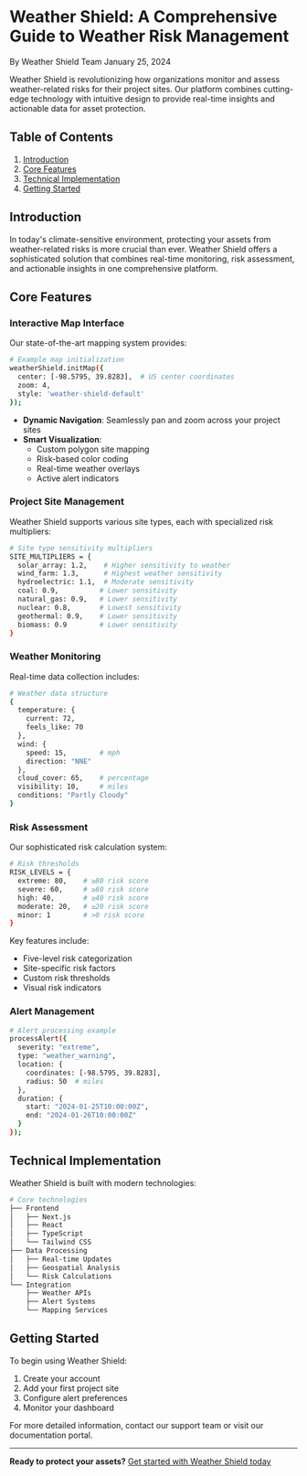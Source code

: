 # Weather Shield: A Comprehensive Guide to Weather Risk Management

By Weather Shield Team
January 25, 2024

Weather Shield is revolutionizing how organizations monitor and assess weather-related risks for their project sites. Our platform combines cutting-edge technology with intuitive design to provide real-time insights and actionable data for asset protection.

## Table of Contents

1. [Introduction](#introduction)
2. [Core Features](#core-features)
3. [Technical Implementation](#technical-implementation)
4. [Getting Started](#getting-started)

## Introduction

In today's climate-sensitive environment, protecting your assets from weather-related risks is more crucial than ever. Weather Shield offers a sophisticated solution that combines real-time monitoring, risk assessment, and actionable insights in one comprehensive platform.

## Core Features

### Interactive Map Interface

Our state-of-the-art mapping system provides:

```bash
# Example map initialization
weatherShield.initMap({
  center: [-98.5795, 39.8283],  # US center coordinates
  zoom: 4,
  style: 'weather-shield-default'
});
```

- **Dynamic Navigation**: Seamlessly pan and zoom across your project sites
- **Smart Visualization**:
  - Custom polygon site mapping
  - Risk-based color coding
  - Real-time weather overlays
  - Active alert indicators

### Project Site Management

Weather Shield supports various site types, each with specialized risk multipliers:

```bash
# Site type sensitivity multipliers
SITE_MULTIPLIERS = {
  solar_array: 1.2,    # Higher sensitivity to weather
  wind_farm: 1.3,      # Highest weather sensitivity
  hydroelectric: 1.1,  # Moderate sensitivity
  coal: 0.9,          # Lower sensitivity
  natural_gas: 0.9,   # Lower sensitivity
  nuclear: 0.8,       # Lowest sensitivity
  geothermal: 0.9,    # Lower sensitivity
  biomass: 0.9        # Lower sensitivity
}
```

### Weather Monitoring

Real-time data collection includes:

```bash
# Weather data structure
{
  temperature: {
    current: 72,
    feels_like: 70
  },
  wind: {
    speed: 15,        # mph
    direction: "NNE"
  },
  cloud_cover: 65,    # percentage
  visibility: 10,     # miles
  conditions: "Partly Cloudy"
}
```

### Risk Assessment

Our sophisticated risk calculation system:

```bash
# Risk thresholds
RISK_LEVELS = {
  extreme: 80,    # ≥80 risk score
  severe: 60,     # ≥60 risk score
  high: 40,       # ≥40 risk score
  moderate: 20,   # ≥20 risk score
  minor: 1        # >0 risk score
}
```

Key features include:
- Five-level risk categorization
- Site-specific risk factors
- Custom risk thresholds
- Visual risk indicators

### Alert Management

```bash
# Alert processing example
processAlert({
  severity: "extreme",
  type: "weather_warning",
  location: {
    coordinates: [-98.5795, 39.8283],
    radius: 50  # miles
  },
  duration: {
    start: "2024-01-25T10:00:00Z",
    end: "2024-01-26T10:00:00Z"
  }
});
```

## Technical Implementation

Weather Shield is built with modern technologies:

```bash
# Core technologies
├── Frontend
│   ├── Next.js
│   ├── React
│   ├── TypeScript
│   └── Tailwind CSS
├── Data Processing
│   ├── Real-time Updates
│   ├── Geospatial Analysis
│   └── Risk Calculations
└── Integration
    ├── Weather APIs
    ├── Alert Systems
    └── Mapping Services
```

## Getting Started

To begin using Weather Shield:

1. Create your account
2. Add your first project site
3. Configure alert preferences
4. Monitor your dashboard

For more detailed information, contact our support team or visit our documentation portal.

---

**Ready to protect your assets?** [Get started with Weather Shield today](#)
